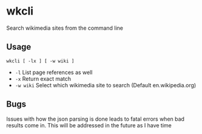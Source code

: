 # wkcli

Search wikimedia sites from the command line


## Usage
```
wkcli [ -lx ] [ -w wiki ]
```

 - `-l` List page references as well
 - `-x` Return exact match
 - `-w wiki` Select which wikimedia site to search (Default en.wikipedia.org)

## Bugs

Issues with how the json parsing is done leads to fatal errors when bad results come in. This will be addressed in the future as I have time
